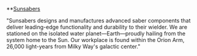 **[Sunsabers](https://www.sunsabers.com/)

"Sunsabers designs and manufactures advanced saber components that deliver leading-edge functionality and durability to their wielder. We are stationed on the isolated water planet—Earth—proudly hailing from the system home to the Sun. Our workplace is found within the Orion Arm, 26,000 light-years from Milky Way's galactic center."
